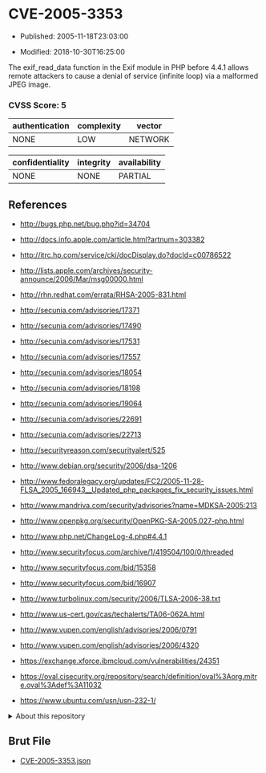 # CVE-2005-3353

- Published: 2005-11-18T23:03:00

- Modified: 2018-10-30T16:25:00

The exif_read_data function in the Exif module in PHP before 4.4.1 allows remote attackers to cause a denial of service (infinite loop) via a malformed JPEG image.

### CVSS Score: **5**

| authentication | complexity | vector |
| --- | --- | --- |
| NONE | LOW | NETWORK |

| confidentiality | integrity | availability |
| --- | --- | --- |
| NONE | NONE | PARTIAL |

## References

* http://bugs.php.net/bug.php?id=34704

* http://docs.info.apple.com/article.html?artnum=303382

* http://itrc.hp.com/service/cki/docDisplay.do?docId=c00786522

* http://lists.apple.com/archives/security-announce/2006/Mar/msg00000.html

* http://rhn.redhat.com/errata/RHSA-2005-831.html

* http://secunia.com/advisories/17371

* http://secunia.com/advisories/17490

* http://secunia.com/advisories/17531

* http://secunia.com/advisories/17557

* http://secunia.com/advisories/18054

* http://secunia.com/advisories/18198

* http://secunia.com/advisories/19064

* http://secunia.com/advisories/22691

* http://secunia.com/advisories/22713

* http://securityreason.com/securityalert/525

* http://www.debian.org/security/2006/dsa-1206

* http://www.fedoralegacy.org/updates/FC2/2005-11-28-FLSA_2005_166943__Updated_php_packages_fix_security_issues.html

* http://www.mandriva.com/security/advisories?name=MDKSA-2005:213

* http://www.openpkg.org/security/OpenPKG-SA-2005.027-php.html

* http://www.php.net/ChangeLog-4.php#4.4.1

* http://www.securityfocus.com/archive/1/419504/100/0/threaded

* http://www.securityfocus.com/bid/15358

* http://www.securityfocus.com/bid/16907

* http://www.turbolinux.com/security/2006/TLSA-2006-38.txt

* http://www.us-cert.gov/cas/techalerts/TA06-062A.html

* http://www.vupen.com/english/advisories/2006/0791

* http://www.vupen.com/english/advisories/2006/4320

* https://exchange.xforce.ibmcloud.com/vulnerabilities/24351

* https://oval.cisecurity.org/repository/search/definition/oval%3Aorg.mitre.oval%3Adef%3A11032

* https://www.ubuntu.com/usn/usn-232-1/

<details>
<summary>About this repository</summary> 

  This repository is part of the project [Live Hack CVE](https://github.com/Live-Hack-CVE). Main website can be found [www.live-hack.org](https://www.live-hack.org) 
  
  Made by [Sn0wAlice](https://github.com/Sn0wAlice) for the people that care about security and need to have a feed of the latest CVEs. Hope you enjoy it, don't forget to star the repo and follow me on [Twitter](https://twitter.com/Sn0wAlice) and [Github](https://github.com/Sn0wAlice). And that is my [personnal website](https://www.alice-snow.me/)

  - [Home Page](https://github.com/Live-Hack-CVE)
  - [Framework](https://github.com/Live-Hack-CVE/cve-framework)
  - [CVE database](https://github.com/Live-Hack-CVE/full_database)
  - [Changelog](https://github.com/Live-Hack-CVE/Changelog)
</details>

## Brut File

* [CVE-2005-3353.json](https://raw.githubusercontent.com/Live-Hack-CVE/full_database/main/cves/2005/CVE-2005-3353.json)

